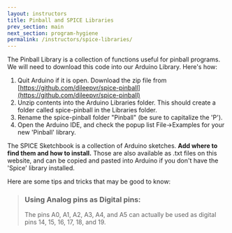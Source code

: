 ```yaml
---
layout: instructors
title: Pinball and SPICE Libraries
prev_section: main
next_section: program-hygiene
permalink: /instructors/spice-libraries/
---
```



The Pinball Library is a collection of functions useful for pinball programs. We will need to download this code into our Arduino Library. Here's how:

1. Quit Arduino if it is open. Download the zip file from [https://github.com/dileepvr/spice-pinball](https://github.com/dileepvr/spice-pinball)
2. Unzip contents into the Arduino Libraries folder. This should create a folder called spice-pinball in the Libraries folder.
3. Rename the spice-pinball folder "Pinball" (be sure to capitalize the 'P').
4. Open the Arduino IDE, and check the popup list File->Examples for your new 'Pinball' library.

The SPICE Sketchbook is a collection of Arduino sketches. **Add where to find them and how to install.** Those are also available as .txt files on this website, and can be copied and pasted into Arduino if you don't have the 'Spice' library installed. 

Here are some tips and tricks that may be good to know:

> ### Using Analog pins as Digital pins:
>
> The pins A0, A1, A2, A3, A4, and A5 can actually be used as digital
> pins 14, 15, 16, 17, 18, and 19. 